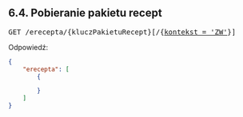 ## 6.4. Pobieranie pakietu recept

<pre>
GET /erecepta/{kluczPakietuRecept}[/{<a href="Kontekst.md">kontekst = 'ZW'</a>}]
</pre>

Odpowiedź:

```json
{
    "erecepta": [
        {

        }
    ]
}
```
